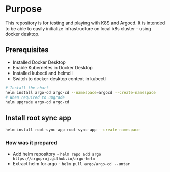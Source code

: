 # Purpose

This repository is for testing and playing with K8S and Argocd. It is intended to be able to easily initialize infrastructure on local k8s cluster - using docker desktop.

## Prerequisites
 - Installed Docker Desktop
 - Enable Kubernetes in Docker Desktop
 - Installed kubectl and helmcli
 - Switch to docker-desktop context in kubectl

```bash
# Install the chart
helm install argo-cd argo-cd --namespace=argocd --create-namespace
# When required to upgrade
helm upgrade argo-cd argo-cd
```

## Install root sync app
```bash
helm install root-sync-app root-sync-app --create-namespace
```

### How was it prepared
 - Add helm repository - `helm repo add argo https://argoproj.github.io/argo-helm`
 - Extract helm for argo - `helm pull argo/argo-cd --untar`

